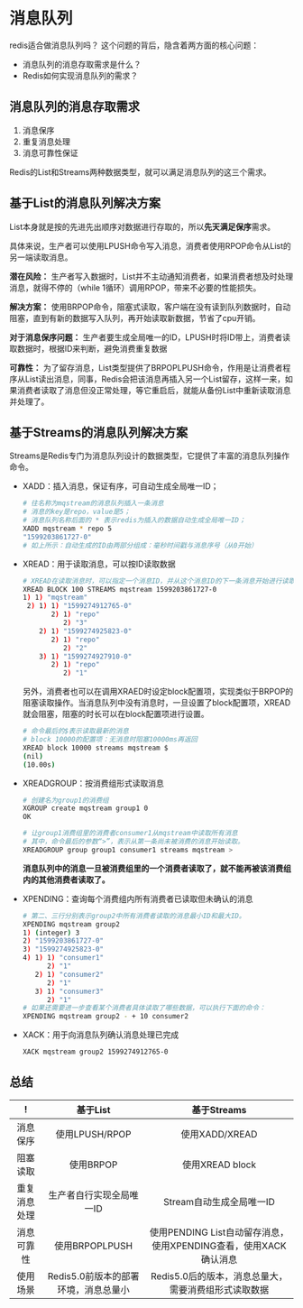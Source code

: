 # 消息队列

redis适合做消息队列吗？
这个问题的背后，隐含着两方面的核心问题：
- 消息队列的消息存取需求是什么？
- Redis如何实现消息队列的需求？

##  消息队列的消息存取需求

1. 消息保序
2. 重复消息处理
3. 消息可靠性保证

Redis的List和Streams两种数据类型，就可以满足消息队列的这三个需求。

## 基于List的消息队列解决方案

List本身就是按的先进先出顺序对数据进行存取的，所以**先天满足保序**需求。

具体来说，生产者可以使用LPUSH命令写入消息，消费者使用RPOP命令从List的另一端读取消息。

**潜在风险：** 生产者写入数据时，List并不主动通知消费者，如果消费者想及时处理消息，就得不停的（while 1循环）调用RPOP，带来不必要的性能损失。

**解决方案：** 使用BRPOP命令，阻塞式读取，客户端在没有读到队列数据时，自动阻塞，直到有新的数据写入队列，再开始读取新数据，节省了cpu开销。

**对于消息保序问题：** 生产者要生成全局唯一的ID，LPUSH时将ID带上，消费者读取数据时，根据ID来判断，避免消费重复数据

**可靠性：** 为了留存消息，List类型提供了BRPOPLPUSH命令，作用是让消费者程序从List读出消息，同事，Redis会把该消息再插入另一个List留存，这样一来，如果消费者读取了消息但没正常处理，等它重启后，就能从备份List中重新读取消息并处理了。

## 基于Streams的消息队列解决方案

Streams是Redis专门为消息队列设计的数据类型，它提供了丰富的消息队列操作命令。

- XADD：插入消息，保证有序，可自动生成全局唯一ID；
  
  ```bash
  # 往名称为mqstream的消息队列插入一条消息
  # 消息的key是repo，value是5；
  # 消息队列名称后面的 * 表示redis为插入的数据自动生成全局唯一ID；
  XADD mqstream * repo 5
  "1599203861727-0"
  # 如上所示：自动生成的ID由两部分组成：毫秒时间戳与消息序号（从0开始）
  ```
- XREAD：用于读取消息，可以按ID读取数据
  
  ```bash
  # XREAD在读取消息时，可以指定一个消息ID，并从这个消息ID的下一条消息开始进行读取。
  XREAD BLOCK 100 STREAMS mqstream 1599203861727-0
  1) 1) "mqstream"
   2) 1) 1) "1599274912765-0"
         2) 1) "repo"
            2) "3"
      2) 1) "1599274925823-0"
         2) 1) "repo"
            2) "2"
      3) 1) "1599274927910-0"
         2) 1) "repo"
            2) "1"
  ```
  另外，消费者也可以在调用XRAED时设定block配置项，实现类似于BRPOP的阻塞读取操作。当消息队列中没有消息时，一旦设置了block配置项，XREAD就会阻塞，阻塞的时长可以在block配置项进行设置。

  ```bash
  # 命令最后的$表示读取最新的消息
  # block 10000的配置项：无消息时阻塞10000ms再返回
  XREAD block 10000 streams mqstream $
  (nil)
  (10.00s)
  ```
- XREADGROUP：按消费组形式读取消息
  ```bash
  # 创建名为group1的消费组
  XGROUP create mqstream group1 0
  OK
  
  # 让group1消费组里的消费者consumer1从mqstream中读取所有消息
  # 其中，命令最后的参数“>”，表示从第一条尚未被消费的消息开始读取。
  XREADGROUP group group1 consumer1 streams mqstream >
  ```
  **消息队列中的消息一旦被消费组里的一个消费者读取了，就不能再被该消费组内的其他消费者读取了。**

- XPENDING：查询每个消费组内所有消费者已读取但未确认的消息
  ```bash
  # 第二、三行分别表示group2中所有消费者读取的消息最小ID和最大ID。
  XPENDING mqstream group2
  1) (integer) 3
  2) "1599203861727-0"
  3) "1599274925823-0"
  4) 1) 1) "consumer1"
        2) "1"
     2) 1) "consumer2"
        2) "1"
     3) 1) "consumer3"
        2) "1"
  # 如果还需要进一步查看某个消费者具体读取了哪些数据，可以执行下面的命令：
  XPENDING mqstream group2 - + 10 consumer2
  ```
- XACK：用于向消息队列确认消息处理已完成
  ```bash
  XACK mqstream group2 1599274912765-0
  ```

## 总结

!|基于List|基于Streams
:--:|:--:|:--:
消息保序|使用LPUSH/RPOP|使用XADD/XREAD
阻塞读取|使用BRPOP|使用XREAD block
重复消息处理|生产者自行实现全局唯一ID|Stream自动生成全局唯一ID
消息可靠性|使用BRPOPLPUSH|使用PENDING List自动留存消息，使用XPENDING查看，使用XACK确认消息
使用场景|Redis5.0前版本的部署环境，消息总量小|Redis5.0后的版本，消息总量大，需要消费组形式读取数据
